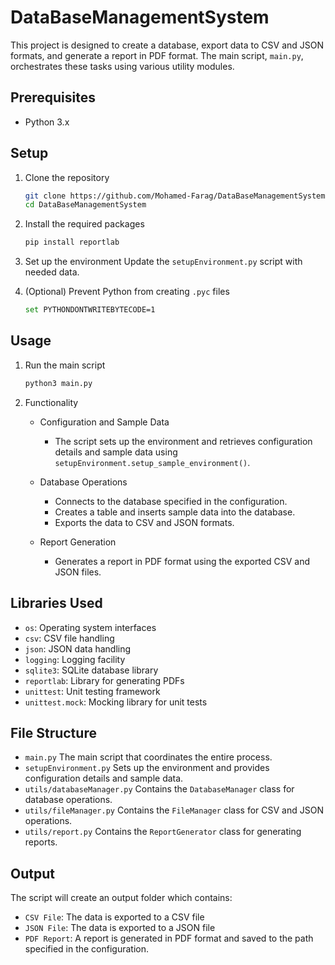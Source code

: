 # DataBaseManagementSystem

This project is designed to create a database, export data to CSV and JSON formats, and generate a report in PDF format. The main script, `main.py`, orchestrates these tasks using various utility modules.

## Prerequisites

- Python 3.x

## Setup

1. Clone the repository

    ```bash
    git clone https://github.com/Mohamed-Farag/DataBaseManagementSystem.git
    cd DataBaseManagementSystem
    ```

2. Install the required packages

    ```bash
    pip install reportlab
    ```

3. Set up the environment
    Update the `setupEnvironment.py` script with needed data.

4. (Optional) Prevent Python from creating `.pyc` files

    ```bash
    set PYTHONDONTWRITEBYTECODE=1
    ```

## Usage

1. Run the main script

    ```bash
    python3 main.py
    ```

2. Functionality

    - Configuration and Sample Data
        - The script sets up the environment and retrieves configuration details and sample data using `setupEnvironment.setup_sample_environment()`.

    - Database Operations
        - Connects to the database specified in the configuration.
        - Creates a table and inserts sample data into the database.
        - Exports the data to CSV and JSON formats.

    - Report Generation
        - Generates a report in PDF format using the exported CSV and JSON files.

## Libraries Used
- `os`: Operating system interfaces
- `csv`: CSV file handling
- `json`: JSON data handling
- `logging`: Logging facility
- `sqlite3`: SQLite database library
- `reportlab`: Library for generating PDFs
- `unittest`: Unit testing framework
- `unittest.mock`: Mocking library for unit tests

## File Structure

- `main.py` The main script that coordinates the entire process.
- `setupEnvironment.py` Sets up the environment and provides configuration details and sample data.
- `utils/databaseManager.py` Contains the `DatabaseManager` class for database operations.
- `utils/fileManager.py` Contains the `FileManager` class for CSV and JSON operations.
- `utils/report.py` Contains the `ReportGenerator` class for generating reports.

## Output

The script will create an output folder which contains:
- `CSV File`: The data is exported to a CSV file
- `JSON File`: The data is exported to a JSON file
- `PDF Report`: A report is generated in PDF format and saved to the path specified in the configuration.
